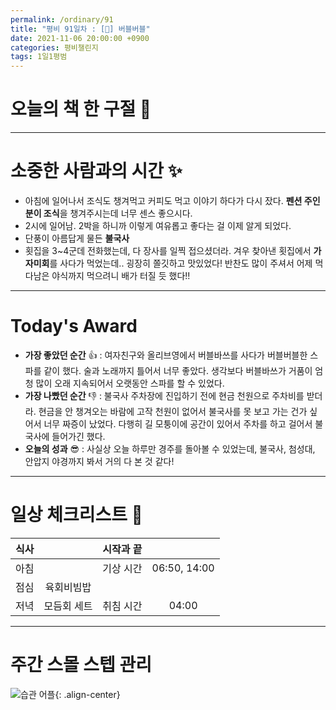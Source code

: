```yaml
---
permalink: /ordinary/91
title: "평비 91일차 : [🧳] 버블버블"
date: 2021-11-06 20:00:00 +0900
categories: 평비챌린지
tags: 1일1평범
---  
```

# 오늘의 책 한 구절 📕

---
# 소중한 사람과의 시간 ✨
- 아침에 일어나서 조식도 챙겨먹고 커피도 먹고 이야기 하다가 다시 잤다. **펜션 주인분이 조식**을 챙겨주시는데 너무 센스 좋으시다.
- 2시에 일어남. 2박을 하니까 이렇게 여유롭고 좋다는 걸 이제 알게 되었다.
- 단풍이 아름답게 물든 **불국사**
- 횟집을 3~4군데 전화했는데, 다 장사를 일찍 접으셨더라. 겨우 찾아낸 횟집에서 **가자미회**를 사다가 먹었는데.. 굉장히 쫄깃하고 맛있었다! 반찬도 많이 주셔서 어제 먹다남은 야식까지 먹으려니 배가 터질 듯 했다!!

---
# Today's Award
- **가장 좋았던 순간** 👍 : 여자친구와 올리브영에서 버블바쓰를 사다가 버블버블한 스파를 같이 했다. 술과 노래까지 틀어서 너무 좋았다. 생각보다 버블바쓰가 거품이 엄청 많이 오래 지속되어서 오랫동안 스파를 할 수 있었다.
- **가장 나빴던 순간** 👎 : 불국사 주차장에 진입하기 전에 현금 천원으로 주차비를 받더라. 현금을 안 챙겨오는 바람에 고작 천원이 없어서 불국사를 못 보고 가는 건가 싶어서 너무 짜증이 났었다. 다행히 길 모퉁이에 공간이 있어서 주차를 하고 걸어서 불국사에 들어가긴 했다.
- **오늘의 성과** 😎 : 사실상 오늘 하루만 경주를 돌아볼 수 있었는데, 불국사, 첨성대, 안압지 야경까지 봐서 거의 다 본 것 같다!

---
# 일상 체크리스트 📃

| 식사 |  | 시작과 끝 |  |
|:----:|:----:|:----:|:----:|
| 아침 |  | 기상 시간 | 06:50, 14:00 |
| 점심 | 육회비빔밥 |  |  |
| 저녁 | 모듬회 세트 | 취침 시간 | 04:00 |

---
# 주간 스몰 스텝 관리
![습관 어플][HABIT]{: .align-center}  

[HABIT]: ../../assets/images/post/Ordinary/HABIT_1106.jpg